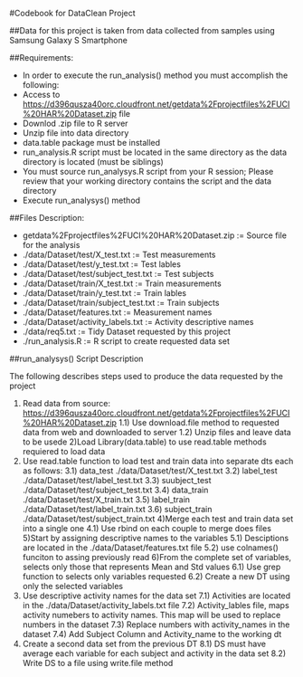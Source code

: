 #Codebook for DataClean Project

##Data for this project is taken from data collected from samples using Samsung Galaxy S Smartphone

##Requirements:
* In order to execute the run_analysis() method you must accomplish the following:
* Access to https://d396qusza40orc.cloudfront.net/getdata%2Fprojectfiles%2FUCI%20HAR%20Dataset.zip file
* Downlod .zip file to R server
* Unzip file into data directory
* data.table package must be installed
* run_analysis.R script must be located in the same directory as the data directory is located (must be siblings)
* You must source run_analysys.R script from your R session; Please review that your working directory contains the script and the data directory
* Execute run_analysys() method


##Files Description:

* getdata%2Fprojectfiles%2FUCI%20HAR%20Dataset.zip := Source file for the analysis
* ./data/Dataset/test/X_test.txt := Test measurements
* ./data/Dataset/test/y_test.txt := Test lables
* ./data/Dataset/test/subject_test.txt := Test subjects
* ./data/Dataset/train/X_test.txt := Train measurements
* ./data/Dataset/train/y_test.txt := Train lables
* ./data/Dataset/train/subject_test.txt := Train subjects
* ./data/Dataset/features.txt   := Measurement names
* ./data/Dataset/activity_labels.txt := Activity descriptive names
* ./data/req5.txt   := Tidy Dataset requested by this project
* ./run_analysis.R  := R script to create requested data set



##run_analysys() Script Description

The following describes steps used to produce the data requested by the project

1) Read data from source: https://d396qusza40orc.cloudfront.net/getdata%2Fprojectfiles%2FUCI%20HAR%20Dataset.zip 
  1.1) Use download.file method to requested data from web and downloaded to server
  1.2) Unzip files and leave data to be usede
2)Load Library(data.table) to use read.table methods requiered to load data
3) Use read.table function to load test and train data into separate dts each  as follows:
   3.1) data_test ./data/Dataset/test/X_test.txt
   3.2) label_test ./data/Dataset/test/label_test.txt
   3.3) suubject_test ./data/Dataset/test/subject_test.txt
   3.4) data_train ./data/Dataset/test/X_train.txt
   3.5) label_train ./data/Dataset/test/label_train.txt
   3.6) subject_train ./data/Dataset/test/subject_train.txt
4)Merge each test and train data set into a single one
  4.1) Use rbind on each couple to merge does files
5)Start by assigning descriptive names to the variables 
  5.1) Desciptions are located in the ./data/Dataset/features.txt file
  5.2) use colnames() funciton to assing previously read 
6)From the complete set of variables, selects only those that represents Mean and Std values
  6.1) Use grep function to selects only variables requested
  6.2) Create a new DT using only the selected variables
7) Use descriptive activity names for the data set
  7.1) Activities are located in the ./data/Dataset/activity_labels.txt file
  7.2) Activity_lables file, maps activity numebers to activity names. This map will be used to replace numbers in the dataset
  7.3) Replace numbers with activity_names in the dataset
  7.4) Add Subject Column and Activity_name to the working dt
8) Create a second data set from the previous DT 
  8.1) DS must have average each variable for each subject and activity in the data set
  8.2) Write DS to a file using write.file method
  
   
